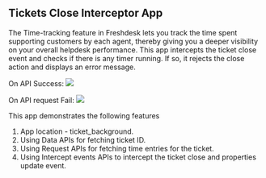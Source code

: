 ## Tickets Close Interceptor App

The Time-tracking feature in Freshdesk lets you track the time spent supporting customers by each agent, thereby giving you a deeper visibility on your overall helpdesk performance. This app intercepts the ticket close event and checks if there is any timer running. If so, it rejects the close action and displays an error message.

On API Success:
![](screenshots/2.png)

On API request Fail:
![](screenshots/demo.gif)

This app demonstrates the following features

1. App location - ticket_background.
2. Using Data APIs for fetching ticket ID.
3. Using Request APIs for fetching time entries for the ticket.
4. Using Intercept events APIs to intercept the ticket close and properties update event.

